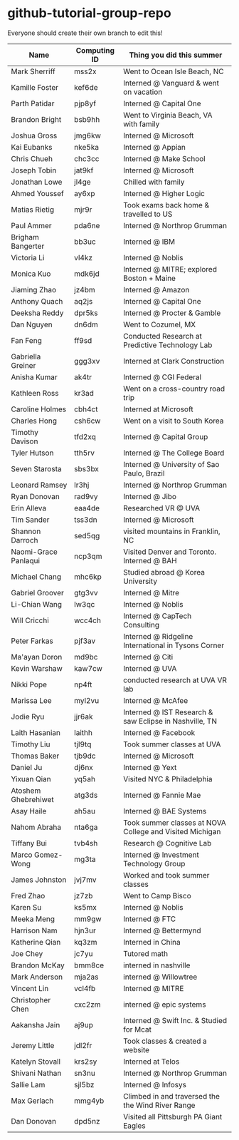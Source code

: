 ﻿# github-tutorial-group-repo

Everyone should create their own branch to edit this!

| Name 			 | Computing ID | Thing you did this summer |
| ---- 			 | ------------ | ------------------------- |
| Mark Sherriff  | mss2x 	    | Went to Ocean Isle Beach, NC            |
| Kamille Foster | kef6de 		| Interned @ Vanguard & went on vacation  |
| Parth Patidar  | pjp8yf 		| Interned @ Capital One                  |
| Brandon Bright | bsb9hh       | Went to Virginia Beach, VA with family  |
| Joshua Gross   | jmg6kw     | Interned @ Microsoft                    |
| Kai Eubanks    | nke5ka       | Interned @ Appian                       |
| Chris Chueh    | chc3cc     | Interned @ Make School                  |
| Joseph Tobin   | jat9kf     | Interned @ Microsoft                     |
| Jonathan Lowe  | jl4ge      | Chilled with family                     |
| Ahmed Youssef  | ay6xp      | Interned @ Higher Logic                 |
| Matias Rietig  | mjr9r      | Took exams back home & travelled to US  |
| Paul Ammer     | pda6ne       | Interned @ Northrop Grumman             |
| Brigham Bangerter | bb3uc    | Interned @ IBM                         |
| Victoria Li    | vl4kz      | Interned @ Noblis                       |
| Monica Kuo     | mdk6jd       | Interned @ MITRE; explored Boston + Maine |
| Jiaming Zhao   | jz4bm      | Interned @ Amazon                       |
| Anthony Quach  | aq2js      | Interned @ Capital One                  |
| Deeksha Reddy  | dpr5ks       | Interned @ Procter & Gamble             |
| Dan Nguyen     | dn6dm      | Went to Cozumel, MX                     |
| Fan Feng     | ff9sd      | Conducted Research at Predictive Technology Lab  |
| Gabriella Greiner | ggg3xv  | Interned at Clark Construction  |
| Anisha Kumar | ak4tr  | Interned @ CGI Federal |
| Kathleen Ross | kr3ad | Went on a cross-country road trip |
| Caroline Holmes | cbh4ct | Interned at Microsoft|
| Charles Hong | csh6cw | Went on a visit to South Korea |
| Timothy Davison | tfd2xq    | Interned @ Capital Group                |
| Tyler Hutson | tth5rv    | Interned @ The College Board               |
| Seven Starosta | sbs3bx | Interned @ University of Sao Paulo, Brazil |
| Leonard Ramsey | lr3hj  | Interned @ Northrop Grumman |
| Ryan Donovan  | rad9vy  | Interned @ Jibo |
| Erin Alleva | eaa4de | Researched VR @ UVA |
| Tim Sander | tss3dn | Interned @ Microsoft |
| Shannon Darroch | sed5qg | visited mountains in Franklin, NC |
| Naomi-Grace Panlaqui | ncp3qm | Visited Denver and Toronto. Interned @ BAH |
| Michael Chang | mhc6kp | Studied abroad @ Korea University |
| Gabriel Groover | gtg3vv | Interned @ Mitre |
| Li-Chian Wang | lw3qc | Interned @ Noblis |
| Will Cricchi | wcc4ch | Interned @ CapTech Consulting |
| Peter Farkas | pjf3av | Interned @ Ridgeline International in Tysons Corner |
| Ma'ayan Doron | md9bc | Interned @ Citi |
| Kevin Warshaw | kaw7cw | Interned @ UVA |
| Nikki Pope | np4ft | conducted research at UVA VR lab |
| Marissa Lee | myl2vu | Interned @ McAfee |
| Jodie Ryu | jjr6ak  | Interned @ IST Research & saw Eclipse in Nashville, TN |
| Laith Hasanian | laithh  | Interned @ Facebook |
| Timothy Liu |tjl9tq     | Took summer classes at UVA |
| Thomas Baker | tjb9dc | Interned @ Microsoft |
| Daniel Ju | dj6nx | Interned @ Yext |
| Yixuan Qian | yq5ah | Visited NYC & Philadelphia |
| Atoshem Ghebrehiwet | atg3ds | Interned @ Fannie Mae |
| Asay Haile | ah5au | Interned @ BAE Systems |
| Nahom Abraha | nta6ga | Took summer classes at NOVA College and Visited Michigan |
|Tiffany Bui | tvb4sh | Research @ Cognitive Lab |
| Marco Gomez-Wong | mg3ta | Interned @ Investment Technology Group |
| James Johnston  | jvj7mv | Worked and took summer classes |
| Fred Zhao | jz7zb | Went to Camp Bisco |
| Karen Su | ks5mx | Interned @ Noblis |
| Meeka Meng | mm9gw | Interned @ FTC |
| Harrison Nam | hjn3ur | Interned @ Bettermynd |
| Katherine Qian | kq3zm | Interned in China |
| Joe Chey  | jc7yu | Tutored math  |
| Brandon McKay  | bmm8ce		| interned in nashville			|
| Mark Anderson | mja2as | interned @ Willowtree |
| Vincent Lin | vcl4fb | Interned @ MITRE |
| Christopher Chen | cxc2zm | interned @ epic systems | 
| Aakansha Jain | aj9up | Interned @ Swift Inc. & Studied for Mcat |
| Jeremy Little | jdl2fr | Took classes & created a website |
| Katelyn Stovall | krs2sy | Interned at Telos | 
| Shivani Nathan | sn3nu | Interned @ Northrop Grumman |
| Sallie Lam | sjl5bz | Interned @ Infosys
| Max Gerlach | mmg4yb | Climbed in and traversed the the Wind River Range |
| Dan Donovan | dpd5nz | Visited all Pittsburgh PA Giant Eagles |